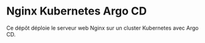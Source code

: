 # Nginx Kubernetes Argo CD

Ce dépôt déploie le serveur web Nginx sur un cluster Kubernetes avec Argo CD.
